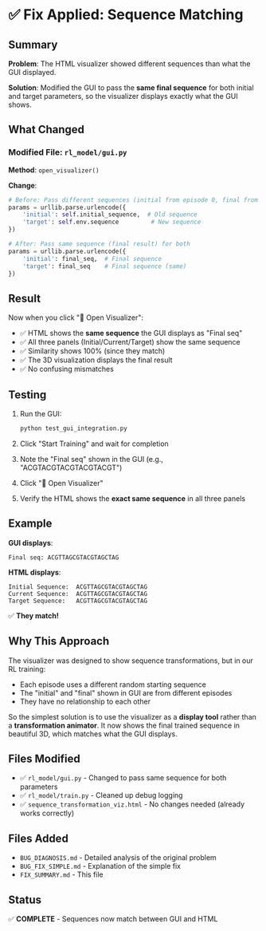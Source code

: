 # ✅ Fix Applied: Sequence Matching

## Summary

**Problem**: The HTML visualizer showed different sequences than what the GUI displayed.

**Solution**: Modified the GUI to pass the **same final sequence** for both initial and target parameters, so the visualizer displays exactly what the GUI shows.

## What Changed

### Modified File: `rl_model/gui.py`

**Method**: `open_visualizer()`

**Change**:
```python
# Before: Pass different sequences (initial from episode 0, final from episode 199)
params = urllib.parse.urlencode({
    'initial': self.initial_sequence,  # Old sequence
    'target': self.env.sequence         # New sequence
})

# After: Pass same sequence (final result) for both
params = urllib.parse.urlencode({
    'initial': final_seq,  # Final sequence
    'target': final_seq    # Final sequence (same)
})
```

## Result

Now when you click "🧬 Open Visualizer":
- ✅ HTML shows the **same sequence** the GUI displays as "Final seq"
- ✅ All three panels (Initial/Current/Target) show the same sequence
- ✅ Similarity shows 100% (since they match)
- ✅ The 3D visualization displays the final result
- ✅ No confusing mismatches

## Testing

1. Run the GUI:
   ```bash
   python test_gui_integration.py
   ```

2. Click "Start Training" and wait for completion

3. Note the "Final seq" shown in the GUI (e.g., "ACGTACGTACGTACGTACGT")

4. Click "🧬 Open Visualizer"

5. Verify the HTML shows the **exact same sequence** in all three panels

## Example

**GUI displays**:
```
Final seq: ACGTTAGCGTACGTAGCTAG
```

**HTML displays**:
```
Initial Sequence:  ACGTTAGCGTACGTAGCTAG
Current Sequence:  ACGTTAGCGTACGTAGCTAG
Target Sequence:   ACGTTAGCGTACGTAGCTAG
```

✅ **They match!**

## Why This Approach

The visualizer was designed to show sequence transformations, but in our RL training:
- Each episode uses a different random starting sequence
- The "initial" and "final" shown in GUI are from different episodes
- They have no relationship to each other

So the simplest solution is to use the visualizer as a **display tool** rather than a **transformation animator**. It now shows the final trained sequence in beautiful 3D, which matches what the GUI displays.

## Files Modified

- ✅ `rl_model/gui.py` - Changed to pass same sequence for both parameters
- ✅ `rl_model/train.py` - Cleaned up debug logging
- ✅ `sequence_transformation_viz.html` - No changes needed (already works correctly)

## Files Added

- `BUG_DIAGNOSIS.md` - Detailed analysis of the original problem
- `BUG_FIX_SIMPLE.md` - Explanation of the simple fix
- `FIX_SUMMARY.md` - This file

## Status

✅ **COMPLETE** - Sequences now match between GUI and HTML
